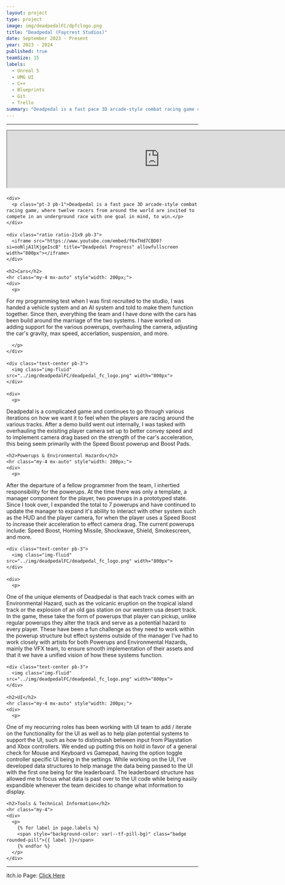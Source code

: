 ```yaml
---
layout: project
type: project
image: img/deadpedalFC/dpfclogo.png
title: "Deadpedal (Faycrest Studios)"
date: September 2023 - Present
year: 2023 - 2024
published: true
teamSize: 15
labels:
  - Unreal 5
  - UMG UI
  - C++
  - Blueprints
  - Git
  - Trello
summary: "Deadpedal is a fast pace 3D arcade-style combat racing game currently in development, where twelve racers from around the world are invited to compete in an underground race with one goal in mind, to win."
---
```


<script type='text/javascript'>
  window.smartlook||(function(d) {
    var o=smartlook=function(){ o.api.push(arguments)},h=d.getElementsByTagName('head')[0];
    var c=d.createElement('script');o.api=new Array();c.async=true;c.type='text/javascript';
    c.charset='utf-8';c.src='https://web-sdk.smartlook.com/recorder.js';h.appendChild(c);
    })(document);
    smartlook('init', '2fb05b8dec724caa0120461df1b0cf9bdc7826d4', { region: 'eu' });
</script>

<main>
  <hr class="my-4">
  <div class="text-center">
    <div class="ratio ratio-21x9 pb-3">
      <iframe src="https://www.youtube.com/embed/f6xTHd7CBD0?si=ooNljA1lKjgeIscB" title="Deadpedal Progress" allowfullscreen width="800px"></iframe>
    </div>
    
    <div>
      <p class="pt-3 pb-1">Deadpedal is a fast pace 3D arcade-style combat racing game, where twelve racers from around the world are invited to compete in an underground race with one goal in mind, to win.</p>
    </div>
    
    <div class="ratio ratio-21x9 pb-3">
      <iframe src="https://www.youtube.com/embed/f6xTHd7CBD0?si=ooNljA1lKjgeIscB" title="Deadpedal Progress" allowfullscreen width="800px"></iframe>
    </div>

    <h2>Cars</h2>
    <hr class="my-4 mx-auto" style"width: 200px;">
    <div>
      <p>
For my programming test when I was first recruited to the studio, I was handed a vehicle 
system and an AI system and told to make them function together. Since then, everything the 
team and I have done with the cars has been build around the marriage of the two systems.
I have worked on adding support for the various powerups, overhauling the camera, adjusting 
the car's gravity, max speed, accerlation, suspension, and more. 


      </p>
    </div>

    <div class="text-center pb-3">
      <img class="img-fluid" src="../img/deadpedalFC/deadpedal_fc_logo.png" width="800px">
    </div>
    
    <div>
      <p>
Deadpedal is a complicated game and continues to go through various iterations on how
we want it to feel when the players are racing around the various tracks. After a demo
build went out internally, I was tasked with overhauling the exisiting player camera set up 
to better convey speed and to implement camera drag based on the strength of the car's 
acceleration, this being seem primarily with the Speed Boost powerup and Boost Pads.
      </p>
    </div>
    
    <h2>Powerups & Environmental Hazards</h2>
    <hr class="my-4 mx-auto" style"width: 200px;">
    <div>
      <p>
After the departure of a fellow programmer from the team, I inhertied responsibility for
the powerups. At the time there was only a template, a manager component for the player,
two powerups in a prototyped state. Since I took over, I expanded the total to 7 powerups 
and have continued to update the manager to expand it's ability to interact with other system
such as the HUD and the player camera, for when the player uses a Speed Boost to increase 
their acceleration to effect camera drag. The current powerups include: Speed Boost, Homing 
Missile, Shockwave, Shield, Smokescreen, and more.
      </p>
    </div>
    
    <div class="text-center pb-3">
      <img class="img-fluid" src="../img/deadpedalFC/deadpedal_fc_logo.png" width="800px">
    </div>
    
    <div>
      <p>
One of the unique elements of Deadpedal is that each track comes with an Environmental Hazard, 
such as the volcanic eruption on the tropical island track or the explosion of an old gas station 
on our western usa desert track. In the game, these take the form of powerups that player can pickup,
unlike regular powerups they alter the track and serve as a potential hazard to every player. These have been
a fun challenge as they need to work within the powerup structure but effect systems outside of the manager
I've had to work closely with artists for both Powerups and Environmental Hazards, mainly the VFX team,
to ensure smooth implementation of their assets and that it we have a unified vision of how these systems
function.
      </p>
    </div>
    
    <div class="text-center pb-3">
      <img class="img-fluid" src="../img/deadpedalFC/deadpedal_fc_logo.png" width="800px">
    </div>

    <h2>UI</h2>
    <hr class="my-4 mx-auto" style"width: 200px;">
    <div>
      <p>
One of my reocurring roles has been working with UI team to add / iterate on the functionality for the UI as 
well as to help plan potential systems to support the UI, such as how to distinquish between input from 
Playstation and Xbox controllers. We ended up putting this on hold in favor of a general check for Mouse and Keyboard 
vs Gamepad, having the option toggle controller specific UI being in the settings. While working on the UI, I've developed 
data structures to help manage the data being passed to the UI with the first one being for the leaderboard. The leaderboard structure
has allowed me to focus what data is past over to the UI code while being easily expandible whenever the team deicides 
to change what information to display.
      </p>
    </div>

    <h2>Tools & Technical Information</h2> 
    <hr class="my-4">
    <div>
      <p>
        {% for label in page.labels %}
        <span style="background-color: var(--tf-pill-bg)" class="badge rounded-pill">{{ label }}</span>
        {% endfor %}
      </p>
    </div>
 </div>
</main>

<hr class="my-4">

itch.io Page: <a href="https://faycrest.itch.io/deadpedal" target="_blank">Click Here</a>

